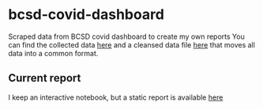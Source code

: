 # bcsd-covid-dashboard
Scraped data from BCSD covid dashboard to create my own reports
You can find the collected data [here](output/data.csv) and a cleansed data file [here](output/cleansed_data.csv) that moves all data into a common format. 

## Current report
I keep an interactive notebook, but a static report is available [here](output/report.ipynb)
